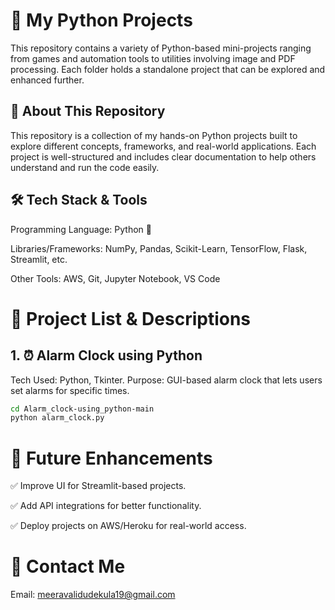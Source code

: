# 🧠 My Python Projects

This repository contains a variety of Python-based mini-projects ranging from games and automation tools to utilities involving image and PDF processing. Each folder holds a standalone project that can be explored and enhanced further.

## 📌 About This Repository

This repository is a collection of my hands-on Python projects built to explore different concepts, frameworks, and real-world applications. Each project is well-structured and includes clear documentation to help others understand and run the code easily.

## 🛠 Tech Stack & Tools

Programming Language: Python 🐍

Libraries/Frameworks: NumPy, Pandas, Scikit-Learn, TensorFlow, Flask, Streamlit, etc.

Other Tools: AWS, Git, Jupyter Notebook, VS Code

# 📂 Project List & Descriptions

## 1. ⏰ Alarm Clock using Python
Tech Used: Python, Tkinter.
Purpose: GUI-based alarm clock that lets users set alarms for specific times.
```sh
cd Alarm_clock-using_python-main
python alarm_clock.py
```



# 📌 Future Enhancements

✅ Improve UI for Streamlit-based projects.

✅ Add API integrations for better functionality.

✅ Deploy projects on AWS/Heroku for real-world access.

# 📧 Contact Me

Email: meeravalidudekula19@gmail.com
